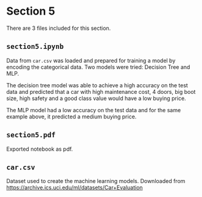 # Section 5
There are 3 files included for this section. 

## `section5.ipynb`
Data from `car.csv` was loaded and prepared for training a model by encoding the categorical data. Two models were tried: Decision Tree and MLP.

The decision tree model was able to achieve a high accuracy on the test data and predicted that a car with high maintenance cost, 4 doors, big boot size, high safety and a good class value would have a low buying price.

The MLP model had a low accuracy on the test data and for the same example above, it predicted a medium buying price.

## `section5.pdf`
Exported notebook as pdf.

## `car.csv`
Dataset used to create the machine learning models. Downloaded from https://archive.ics.uci.edu/ml/datasets/Car+Evaluation